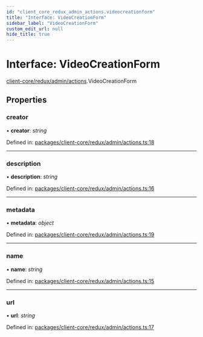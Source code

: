 ```yaml
---
id: "client_core_redux_admin_actions.videocreationform"
title: "Interface: VideoCreationForm"
sidebar_label: "VideoCreationForm"
custom_edit_url: null
hide_title: true
---
```


# Interface: VideoCreationForm

[client-core/redux/admin/actions](../modules/client_core_redux_admin_actions.md).VideoCreationForm

## Properties

### creator

• **creator**: *string*

Defined in: [packages/client-core/redux/admin/actions.ts:18](https://github.com/xr3ngine/xr3ngine/blob/5a0f83ed8/packages/client-core/redux/admin/actions.ts#L18)

___

### description

• **description**: *string*

Defined in: [packages/client-core/redux/admin/actions.ts:16](https://github.com/xr3ngine/xr3ngine/blob/5a0f83ed8/packages/client-core/redux/admin/actions.ts#L16)

___

### metadata

• **metadata**: *object*

Defined in: [packages/client-core/redux/admin/actions.ts:19](https://github.com/xr3ngine/xr3ngine/blob/5a0f83ed8/packages/client-core/redux/admin/actions.ts#L19)

___

### name

• **name**: *string*

Defined in: [packages/client-core/redux/admin/actions.ts:15](https://github.com/xr3ngine/xr3ngine/blob/5a0f83ed8/packages/client-core/redux/admin/actions.ts#L15)

___

### url

• **url**: *string*

Defined in: [packages/client-core/redux/admin/actions.ts:17](https://github.com/xr3ngine/xr3ngine/blob/5a0f83ed8/packages/client-core/redux/admin/actions.ts#L17)
